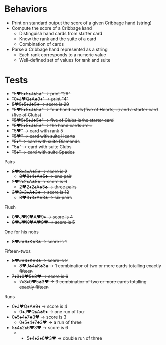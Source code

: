 # Behaviors

- Print on standard output the score of a given Cribbage hand (string)
- Compute the score of a Cribbage hand
  - Distinguish hand cards from starter card
  - Know the rank and the suite of a card
  - Combination of cards
- Parse a Cribbage hand represented as a string
    - Each rank corresponds to a numeric value
    - Well-defined set of values for rank and suite

# Tests

- ~~"5♥5♦5♠J♣5♣" -> print "29"~~
- ~~"0♦J♥Q♠A♣9♦" -> print "4"~~
- ~~5♥5♦5♠J♣5♣ -> score is 29~~
- ~~"5♥5♦5♠J♣5♣" -> four hand cards (five of Hearts,...) and a starter card (five of Clubs)~~
- ~~"5♥5♦5♠J♣5♣" -> five of Clubs is the starter card~~
- ~~"5♥5♦5♠J♣5♣" -> the hand cards are...~~
- ~~"5♥" -> card with rank 5~~
- ~~"5♥" -> card with suite Hearts~~
- ~~"5♦" -> card with suite Diamonds~~
- ~~"5♣" -> card with suite Clubs~~
- ~~"5♠" -> card with suite Spades~~

Pairs

- ~~8♥8♦4♠A♣5♣ -> score is 2~~
  - ~~8♥8♦4♠A♣5♣ -> one pair~~
- ~~2♥2♦2♠A♣5♣ -> score is 6~~
  - ~~2♥2♦2♠A♣5♣ -> three pairs~~
- ~~3♥3♦3♠A♣3♣ -> score is 12~~
  - ~~3♥3♦3♠A♣3♣ -> six pairs~~

Flush

- ~~0♥J♥K♥A♥9♦ -> score is 4~~
- ~~0♥J♥K♥A♥9♥ -> score is 5~~

One for his nobs

- ~~8♥J♣6♠K♣3♣ -> score is 1~~

Fifteen-twos

- ~~8♥J♣4♠K♣3♣ -> score is 2~~
  - ~~8♥J♣4♠K♣3♣ -> 1 combination of two or more cards totalling exactly fifteen~~
- ~~7♦3♦0♥5♣3♥ -> score is 6~~
  - ~~7♦3♦0♥5♣3♥ -> 3 combination of two or more cards totalling exactly fifteen~~

Runs

- 0♦J♥Q♠A♣9♦ -> score is 4
  - 0♦J♥Q♠A♣9♦ -> one run of four
- 0♠5♠4♠7♣3♥ -> score is 3
  - 0♠5♠4♠7♣3♥ -> a run of three
- 5♠4♠2♠6♥3♥ -> score is 6
  - - 5♠4♠2♠6♥3♥ -> double run of three


